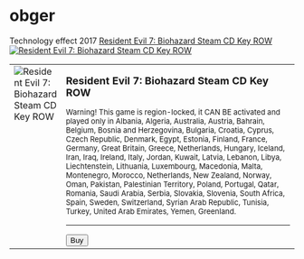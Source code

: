 # obger
Technology effect 2017
<a href="http://www.dpbolvw.net/click-8083373-12652775?url=https%3A%2F%2Fwww.scdkey.com%2Fresident-evil-7-biohazard-steam-cd-key-row_1506-20.html%3Fref%3Dpricespy&cjsku=1506" target="_top">
Resident Evil 7: Biohazard Steam CD Key ROW</a><img src="http://www.awltovhc.com/image-8083373-12652775" width="1" height="1" border="0"/><a href="http://www.jdoqocy.com/click-8083373-12652775?url=https%3A%2F%2Fwww.scdkey.com%2Fresident-evil-7-biohazard-steam-cd-key-row_1506-20.html%3Fref%3Dpricespy&cjsku=1506" target="_top"><img src="https://file-cdn.scdkey.com/product/20161221211020_scdk.jpg" border="0" alt="Resident Evil 7: Biohazard Steam CD Key ROW"/></a><img src="http://www.tqlkg.com/image-8083373-12652775" width="1" height="1" border="0"/><form method="get" action="http://www.kqzyfj.com/interactive" target="_top">
<table border="0" width="600" cellpadding="5" cellspacing="0">
<tr>
<td valign="top" width="10%"><img src="https://file-cdn.scdkey.com/product/20161221211020_scdk.jpg" border="0" alt="Resident Evil 7: Biohazard Steam CD Key ROW"/></td>
<td valign="top" >
<p><b><font size="4">Resident Evil 7: Biohazard Steam CD Key ROW</font></b></p>
<p><font size="2">Warning! This game is region-locked, it CAN BE activated and played only in Albania, Algeria, Australia, Austria, Bahrain, Belgium, Bosnia and Herzegovina, Bulgaria, Croatia, Cyprus, Czech Republic, Denmark, Egypt, Estonia, Finland, France, Germany, Great Britain, Greece, Netherlands, Hungary, Iceland, Iran, Iraq, Ireland, Italy, Jordan, Kuwait, Latvia, Lebanon, Libya, Liechtenstein, Lithuania, Luxembourg, Macedonia, Malta, Montenegro, Morocco, Netherlands, New Zealand, Norway, Oman, Pakistan, Palestinian Territory, Poland, Portugal, Qatar, Romania, Saudi Arabia, Serbia, Slovakia, Slovenia, South Africa, Spain, Sweden, Switzerland, Syrian Arab Republic, Tunisia, Turkey, United Arab Emirates, Yemen, Greenland.</font></p>
<hr>
<input type="hidden" name="pid" value="8083373"/>
<input type="hidden" name="aid" value="12652775"/>
<input type="hidden" name="cjsku" value="1506"/>
<input type="hidden" name="url" value="https://www.scdkey.com/resident-evil-7-biohazard-steam-cd-key-row_1506-20.html?ref=pricespy"/>
<input type="submit" value="Buy"/>
</td>
</tr>
</table>
</form>
<img src="http://www.ftjcfx.com/image-8083373-12652775" width="1" height="1" border="0"/>
